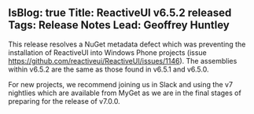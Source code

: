 IsBlog: true
Title: ReactiveUI v6.5.2 released
Tags: Release Notes
Lead: Geoffrey Huntley
---

<!--excerpt-->

This release resolves a NuGet metadata defect which was preventing the installation of ReactiveUI into Windows Phone projects (issue https://github.com/reactiveui/ReactiveUI/issues/1146). The assemblies within v6.5.2 are the same as those found in v6.5.1 and v6.5.0. 

For new projects, we recommend joining us in Slack and using the v7 nightlies which are available from MyGet as we are in the final stages of preparing for the release of v7.0.0.

